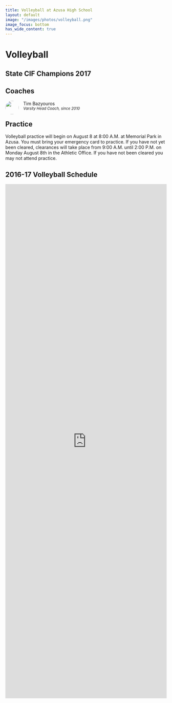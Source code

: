```yaml
---
title: Volleyball at Azusa High School
layout: default
image: "/images/photos/volleyball.png"
image_focus: bottom
has_wide_content: true
---
```


<style>
.image {
  background-image: url(/images/athletics/aztecs.jpg);
  background-position: center;
  background-size: cover;
  padding-top: 15vh;
  min-height: 40vh;
}
body.has-image > header {
  height: 50vh;
  min-height: 50vh;
}
body.has-image > header .nav-link a {
  background-color: white;
  color: rgb(40, 41, 43); /* --text-color */
}
.image img {
  height: 100vmax;
  width: auto;
  margin-left: auto;
  margin-right: auto;
  position: absolute;
  left: 50%;
  z-index: 9999;
}
/*
body > header h2,
body > header h2 + p {
  color: black;
  text-shadow: none;
}
*/
body > header > a {
  margin-top: 1em;
}
body > header h2,
body > header h2 + p {
  color: rgb(57, 164, 208); /* --light-blue */
}
body > header h2 + p {
  text-indent: -9999px;
  overflow: hidden;
}
body > header h2 img {
  transform: translateY(-65%);
}
/*
body > main > p {
  margin-right: 50vw;
}
*/
main h1 {
  position: absolute;
  transform: translateY(-250%);
  color: white;
}
@media (min-width: 50em) {
  main h1 {
    font-size: 4em;
  }
}
@media (min-width: 75em) {
  main h1 {
    font-size: 5em;
  }
}
main h1 + h2 {
  margin-top: 0;
}

main .schedule {
  margin-top: 3em;
  margin-bottom: -3em;
  padding: 1px 1.5em 1.5em;
  margin-left: -1.5em;
  margin-right: -1.5em;
  background-color: rgb(247, 247, 249);
  position: relative;
  z-index: 99999;
}
@media (min-width: 60em) {
  main .schedule {
    padding-left: 3em;
    padding-right: 3em;
    margin-left: -3em;
    margin-right: -3em;
    margin-bottom: -6em;
  }
}
</style>

# Volleyball

## State CIF Champions 2017

## Coaches

<img src="http://ahs-ausd-ca.schoolloop.com/uimg/image/1330874821019/1331967107018/1332658133844_wnp75.jpg" style="border-radius: 50%; width: 3em; height: 3em; object-fit: cover; float: left;" alt="" />

<p style="margin-left: 4em; margin-bottom: 0;">Tim Bazyouros</p>

<p style="font-style: italic; margin-left: 4em; margin-top: 0;"><small>Varsity Head Coach, since 2010</small></p>

<!--
Azusa’s volleyball team is going to [the championship game](http://www.cifstate.org/sports/girls_volleyball/index)!
-->

## Practice 

Volleyball practice will begin on August 8 at 8:00 A.M. at Memorial Park in Azusa. You must bring your emergency card to practice. If you have not yet been cleared, clearances will take place from 9:00 A.M. until 2:00 P.M. on Monday August 8th in the Athletic Office.  If you have not been cleared you may not attend practice.

<div class="schedule" markdown="1">

## 2016-17 Volleyball Schedule

<iframe align="top" valign="right" width="100%" height="1600" marginwidth="0" marginheight="0" hspace="0" vspace="0" frameborder="0" scrolling="yes" src="http://www.home-campus.com/team-widget.php?id=MjAxNi0xNywzMywxMywsR2FtZSxvbg=="></iframe>

</div>

